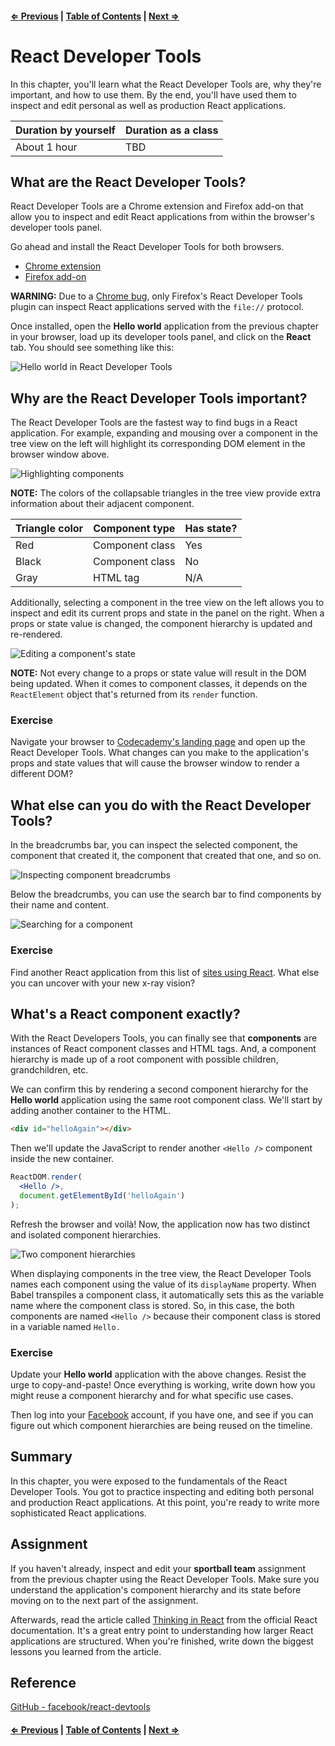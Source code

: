 #### [⇐ Previous](02-react-jsx.md) | [Table of Contents](README.md#table-of-contents) | [Next ⇒](04-synthetic-events.md)

# React Developer Tools

In this chapter, you'll learn what the React Developer Tools are, why they're important, and how to use them. By the end, you'll have used them to inspect and edit personal as well as production React applications.

| Duration by yourself | Duration as a class |
|----------------------|---------------------|
| About 1 hour         | TBD                 |

## What are the React Developer Tools?

React Developer Tools are a Chrome extension and Firefox add-on that allow you to inspect and edit React applications from within the browser's developer tools panel.

Go ahead and install the React Developer Tools for both browsers.

* [Chrome extension](https://chrome.google.com/webstore/detail/react-developer-tools/fmkadmapgofadopljbjfkapdkoienihi)
* [Firefox add-on](https://addons.mozilla.org/en-US/firefox/addon/react-devtools/)

**WARNING:** Due to a [Chrome bug](https://github.com/facebook/react-devtools/issues/172), only Firefox's React Developer Tools plugin can inspect React applications served with the `file://` protocol.

Once installed, open the **Hello world** application from the previous chapter in your browser, load up its developer tools panel, and click on the **React** tab. You should see something like this:

![Hello world in React Developer Tools](https://i.imgur.com/FjJThwt.png)

## Why are the React Developer Tools important?

The React Developer Tools are the fastest way to find bugs in a React application. For example, expanding and mousing over a component in the tree view on the left will highlight its corresponding DOM element in the browser window above.

![Highlighting components](https://dl.dropboxusercontent.com/s/azxubbiq211irvj/ED27249A-568E-48BC-A971-B6E560701DF3-40520-000107C8A563DA86.gif?dl=0)

**NOTE:** The colors of the collapsable triangles in the tree view provide extra information about their adjacent component.

| Triangle color | Component type  | Has state? |
|----------------|-----------------|------------|
| Red            | Component class | Yes        |
| Black          | Component class | No         |
| Gray           | HTML tag        | N/A        |

Additionally, selecting a component in the tree view on the left allows you to inspect and edit its current props and state in the panel on the right. When a props or state value is changed, the component hierarchy is updated and re-rendered.

![Editing a component's state](https://dl.dropboxusercontent.com/s/02ohh014d3mt1to/DF6C8888-3E88-48D6-BF76-00A6BEEA94ED-40520-00010832DD3ABD60.gif?dl=0)

**NOTE:** Not every change to a props or state value will result in the DOM being updated. When it comes to component classes, it depends on the `ReactElement` object that's returned from its `render` function.

### Exercise

Navigate your browser to [Codecademy's landing page](https://www.codecademy.com/) and open up the React Developer Tools. What changes can you make to the application's props and state values that will cause the browser window to render a different DOM?

## What else can you do with the React Developer Tools?

In the breadcrumbs bar, you can inspect the selected component, the component that created it, the component that created that one, and so on.

![Inspecting component breadcrumbs](https://dl.dropboxusercontent.com/s/8h3k0uu7wvxzg6j/F3082FCC-1F2C-44E4-8748-BC9BC80DB701-40520-000108DCB021CB13.gif?dl=0)

Below the breadcrumbs, you can use the search bar to find components by their name and content.

![Searching for a component](https://dl.dropboxusercontent.com/s/aoecnz8y8pod23m/0AFF4646-E807-4FA1-9B12-403396CC4BB3-40520-00010911BD7BAFB5.gif?dl=0)

### Exercise

Find another React application from this list of [sites using React](https://github.com/facebook/react/wiki/Sites-Using-React). What else you can uncover with your new x-ray vision?

## What's a React component exactly?

With the React Developers Tools, you can finally see that **components** are instances of React component classes and HTML tags. And, a component hierarchy is made up of a root component with possible children, grandchildren, etc.

We can confirm this by rendering a second component hierarchy for the **Hello world** application using the same root component class. We'll start by adding another container to the HTML.

```html
<div id="helloAgain"></div>
```

Then we'll update the JavaScript to render another `<Hello />` component inside the new container.

```jsx
ReactDOM.render(
  <Hello />,
  document.getElementById('helloAgain')
);
```

Refresh the browser and voilà! Now, the application now has two distinct and isolated component hierarchies.

![Two component hierarchies](https://dl.dropboxusercontent.com/s/o5tch5gpi5fgkj0/F2582C11-85FC-48B5-B7CB-F8FCFF246E32-40520-00010A39EC7A6348.gif?dl=0)

When displaying components in the tree view, the React Developer Tools names each component using the value of its `displayName` property. When Babel transpiles a component class, it automatically sets this as the variable name where the component class is stored. So, in this case, the both components are named `<Hello />` because their component class is stored in a variable named `Hello.`

### Exercise

Update your **Hello world** application with the above changes. Resist the urge to copy-and-paste! Once everything is working, write down how you might reuse a component hierarchy and for what specific use cases.

Then log into your [Facebook](https://www.facebook.com/) account, if you have one, and see if you can figure out which component hierarchies are being reused on the timeline.

## Summary

In this chapter, you were exposed to the fundamentals of the React Developer Tools. You got to practice inspecting and editing both personal and production React applications. At this point, you're ready to write more sophisticated React applications.

## Assignment

If you haven't already, inspect and edit your **sportball team** assignment from the previous chapter using the React Developer Tools. Make sure you understand the application's component hierarchy and its state before moving on to the next part of the assignment.

Afterwards, read the article called [Thinking in React](https://facebook.github.io/react/docs/thinking-in-react.html) from the official React documentation. It's a great entry point to understanding how larger React applications are structured. When you're finished, write down the biggest lessons you learned from the article.

## Reference

[GitHub - facebook/react-devtools](https://github.com/facebook/react-devtools)

#### [⇐ Previous](02-react-jsx.md) | [Table of Contents](README.md#table-of-contents) | [Next ⇒](04-synthetic-events.md)
